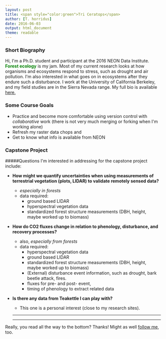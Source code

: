 ```yaml
---
layout: post
title: <span style="color:green">Tri Ceratops</span>
author: [T. horridus]
date: 2016-06-03
output: html_document 
theme: readable
---
```


### Short Biography
Hi, I'm a Ph.D. student and participant at the 2016 NEON Data Institute. <span style="color:green">__Forest ecology__</span> is my jam. Most of my current research looks at how organisms and ecosystems respond to stress, such as drought and air pollution. I'm also interested in what goes on in ecosystems after they endure such a disturbance. I work at the University of California Berkeley, and my field studies are in the Sierra Nevada range. My full bio is available [here.](https://en.wikipedia.org/wiki/Triceratops)

### Some Course Goals
* Practice and become more comfortable using version control with _collaborative_ work (there is not very much merging or forking when I'm working alone)
* Refresh my raster data chops and 
* Get to know what info is available from NEON

### Capstone Project
#####Questions I'm interested in addressing for the capstone project include:

* __How might we quantify uncertainties when using measurements of terrestrial vegetation (plots, LIDAR) to validate remotely sensed data?__
	+ _especially in forests_
	+ data required: 
		+ ground based LIDAR
		+ hyperspectral vegetation data 
		+ standardized forest structure measurements (DBH, height, maybe worked up to biomass)


* __How do CO2 fluxes change in relation to phenology, disturbance, and recovery processes?__
	+ also, _especially from forests_
	+ data required: 
		+ hyperspectral vegetation data
		+ ground based LIDAR
		+ standardized forest structure measurements (DBH, height, maybe worked up to biomass)
		+ (External) disturbance event information, such as drought, bark beetle attack, fires.
		+ fluxes for pre- and post- event,
		+ timing of phenology to extract related data 
	

* __Is there any data from Teakettle I can play with?__
    + This one is a personal interest (close to my research sites). 
  
  ***  
  ***  

Really, you read all the way to the bottom? Thanks! Might as well [follow me](https://twitter.com/stellacousins), too.
